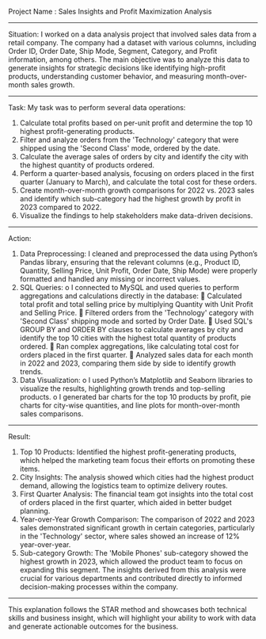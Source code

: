 Project Name : Sales Insights and Profit Maximization Analysis
________________________________________
Situation:
I worked on a data analysis project that involved sales data from a retail company. The company had a dataset with various columns, including Order ID, Order Date, Ship Mode, Segment, Category, and Profit information, among others. The main objective was to analyze this data to generate insights for strategic decisions like identifying high-profit products, understanding customer behavior, and measuring month-over-month sales growth.
________________________________________
Task:
My task was to perform several data operations:
1.	Calculate total profits based on per-unit profit and determine the top 10 highest profit-generating products.
2.	Filter and analyze orders from the 'Technology' category that were shipped using the 'Second Class' mode, ordered by the date.
3.	Calculate the average sales of orders by city and identify the city with the highest quantity of products ordered.
4.	Perform a quarter-based analysis, focusing on orders placed in the first quarter (January to March), and calculate the total cost for these orders.
5.	Create month-over-month growth comparisons for 2022 vs. 2023 sales and identify which sub-category had the highest growth by profit in 2023 compared to 2022.
6.	Visualize the findings to help stakeholders make data-driven decisions.
________________________________________
Action:
1.	Data Preprocessing: I cleaned and preprocessed the data using Python’s Pandas library, ensuring that the relevant columns (e.g., Product ID, Quantity, Selling Price, Unit Profit, Order Date, Ship Mode) were properly formatted and handled any missing or incorrect values.
2.	SQL Queries:
o	I connected to MySQL and used queries to perform aggregations and calculations directly in the database: 
	Calculated total profit and total selling price by multiplying Quantity with Unit Profit and Selling Price.
	Filtered orders from the 'Technology' category with 'Second Class' shipping mode and sorted by Order Date.
	Used SQL's GROUP BY and ORDER BY clauses to calculate averages by city and identify the top 10 cities with the highest total quantity of products ordered.
	Ran complex aggregations, like calculating total cost for orders placed in the first quarter.
	Analyzed sales data for each month in 2022 and 2023, comparing them side by side to identify growth trends.
3.	Data Visualization:
o	I used Python’s Matplotlib and Seaborn libraries to visualize the results, highlighting growth trends and top-selling products.
o	I generated bar charts for the top 10 products by profit, pie charts for city-wise quantities, and line plots for month-over-month sales comparisons.
________________________________________
Result:
1.	Top 10 Products: Identified the highest profit-generating products, which helped the marketing team focus their efforts on promoting these items.
2.	City Insights: The analysis showed which cities had the highest product demand, allowing the logistics team to optimize delivery routes.
3.	First Quarter Analysis: The financial team got insights into the total cost of orders placed in the first quarter, which aided in better budget planning.
4.	Year-over-Year Growth Comparison: The comparison of 2022 and 2023 sales demonstrated significant growth in certain categories, particularly in the 'Technology' sector, where sales showed an increase of 12% year-over-year.
5.	Sub-category Growth: The 'Mobile Phones' sub-category showed the highest growth in 2023, which allowed the product team to focus on expanding this segment.
The insights derived from this analysis were crucial for various departments and contributed directly to informed decision-making processes within the company.
________________________________________
This explanation follows the STAR method and showcases both technical skills and business insight, which will highlight your ability to work with data and generate actionable outcomes for the business.

